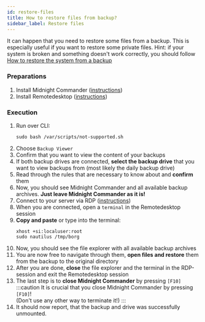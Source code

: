 ```yaml
---
id: restore-files
title: How to restore files from backup?
sidebar_label: Restore files
---
```


It can happen that you need to restore some files from a backup. This is especially useful if you want to restore some private files. Hint: if your system is broken and something doesn't work correctly, you should follow [How to restore the system from a backup](./restore-system)

### Preparations
1. Install Midnight Commander ([instructions](./mc))
1. Install Remotedesktop ([instructions](./remotedesktop))

### Execution
1. Run over CLI:
    ```shell
    sudo bash /var/scripts/not-supported.sh
    ```
1. Choose `Backup Viewer`
1. Confirm that you want to view the content of your backups
1. If both backup drives are connected, **select the backup drive** that you want to view backups from (most likely the daily backup drive)
1. Read through the rules that are necessary to know about and **confirm** them
1. Now, you should see Midnight Commander and all available backup archives. **Just leave Midnight Commander as it is!**
1. Connect to your server via RDP ([instructions](./rdp-connect))
1. When you are connected, open a `terminal` in the Remotedesktop session 
1. **Copy and paste** or type into the terminal: 
    ```shell
    xhost +si:localuser:root
    sudo nautilus /tmp/borg
    ```
1. Now, you should see the file explorer with all available backup archives
1. You are now free to navigate through them, **open files and restore** them from the backup to the original directory
1. After you are done, **close** the file explorer and the terminal in the RDP-session and exit the Remotedesktop session
1. The last step is to **close Midnight Commander** by pressing `[F10]`
:::caution
It is crucial that you close Midnight Commander by pressing `[F10]`!<br/>
(Don't use any other way to terminate it!)
:::
1. It should now report, that the backup and drive was successfully unmounted.
